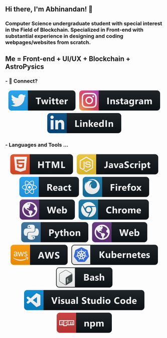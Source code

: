 ## Hi there, I'm Abhinandan! 👋

### Computer Science undergraduate student with special interest in the Field of Blockchain. Specialized in Front-end with substantial experience in designing and coding webpages/websites from scratch.

## Me = Front-end + UI/UX + Blockchain + AstroPysics 
<!--
- 🔭 I’m currently working on ...
- 🌱 I’m currently learning ...
- 👯 I’m looking to collaborate on ...
- 🤔 I’m looking for help with ...
- 💬 Ask me about ...
- 📫 How to reach me: ...
- 😄 Pronouns: ...
- ⚡ Fun fact: ...
-->
###  - 💬 Connect? 

<p align="center">
<a href="https://twitter.com/abhinandan0659" target="_blank"> <img src="https://raw.githubusercontent.com/abhinandansharma/abhinandansharma/master/assests/SVG/twitter.svg" style="vertical-align:top; margin:4px"></a>
<a href="https://www.instagram.com/_abhinandansharma/" target="_blank"> <img src="https://raw.githubusercontent.com/abhinandansharma/abhinandansharma/master/assests/SVG/instagram.svg" style="vertical-align:top; margin:4px"></a>
<a href="https://www.linkedin.com/in/abhinandan-sharma-672299150/" target="_blank"> <img src="https://raw.githubusercontent.com/abhinandansharma/abhinandansharma/master/assests/SVG/linkedIn.svg" style="vertical-align:top; margin:4px"></a>
</p>

### - Languages and Tools ...
<p align="center">
    <img src="https://raw.githubusercontent.com/abhinandansharma/abhinandansharma/master/assests/SVG/HTML.svg" style="vertical-align:top; margin:4px">
    <img src="https://raw.githubusercontent.com/abhinandansharma/abhinandansharma/master/assests/SVG/JS.svg" style="vertical-align:top; margin:4px">
    <img src="https://raw.githubusercontent.com/abhinandansharma/abhinandansharma/master/assests/SVG/react.svg" style="vertical-align:top; margin:4px">
    <img src="https://raw.githubusercontent.com/abhinandansharma/abhinandansharma/master/assests/SVG/firefox.svg" style="vertical-align:top; margin:4px">
    <img src="https://raw.githubusercontent.com/abhinandansharma/abhinandansharma/master/assests/SVG/web.svg" style="vertical-align:top; margin:4px">
    <img src="https://raw.githubusercontent.com/abhinandansharma/abhinandansharma/master/assests/SVG/chrome.svg" style="vertical-align:top; margin:4px">
    <img src="https://raw.githubusercontent.com/abhinandansharma/abhinandansharma/master/assests/SVG/python.svg" style="vertical-align:top; margin:4px">
    <img src="https://raw.githubusercontent.com/abhinandansharma/abhinandansharma/master/assests/SVG/web.svg" style="vertical-align:top; margin:4px">
    <img src="https://raw.githubusercontent.com/abhinandansharma/abhinandansharma/master/assests/SVG/aws.svg" style="vertical-align:top; margin:4px">
    <img src="https://raw.githubusercontent.com/abhinandansharma/abhinandansharma/master/assests/SVG/kubernets.svg" style="vertical-align:top; margin:4px">
    <img src="https://raw.githubusercontent.com/abhinandansharma/abhinandansharma/master/assests/SVG/bash.svg" style="vertical-align:top; margin:4px">
    <img src="https://raw.githubusercontent.com/abhinandansharma/abhinandansharma/master/assests/SVG/vsCode.svg" style="vertical-align:top; margin:4px">
    <img src="https://raw.githubusercontent.com/abhinandansharma/abhinandansharma/master/assests/SVG/npm.svg" style="vertical-align:top; margin:4px">
</p>